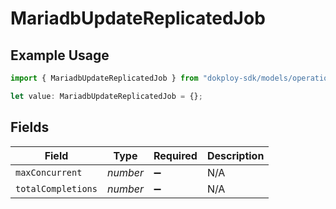 # MariadbUpdateReplicatedJob

## Example Usage

```typescript
import { MariadbUpdateReplicatedJob } from "dokploy-sdk/models/operations";

let value: MariadbUpdateReplicatedJob = {};
```

## Fields

| Field              | Type               | Required           | Description        |
| ------------------ | ------------------ | ------------------ | ------------------ |
| `maxConcurrent`    | *number*           | :heavy_minus_sign: | N/A                |
| `totalCompletions` | *number*           | :heavy_minus_sign: | N/A                |